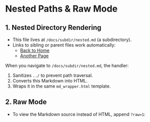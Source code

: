# Nested Paths & Raw Mode

## 1. Nested Directory Rendering
- This file lives at `/docs/subdir/nested.md` (a subdirectory).
- Links to sibling or parent files work automatically:
  - [Back to Home](../index.md)
  - [Another Page](../another_page.md)

When you navigate to `/docs/subdir/nested.md`, the handler:
1. Sanitizes `../` to prevent path traversal.
2. Converts this Markdown into HTML.
3. Wraps it in the same `md_wrapper.html` template.

## 2. Raw Mode
- To view the Markdown source instead of HTML, append `?raw=1`: